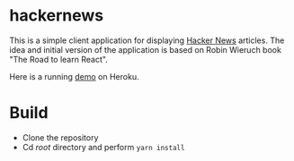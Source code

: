 # hackernews
This is a simple client application for displaying [Hacker News](https://news.ycombinator.com/) articles.
The idea and initial version of the application is based on Robin Wieruch book "The Road to learn React". 

Here is a running [demo](https://evening-sea-88557.herokuapp.com/) on Heroku.

# Build
* Clone the repository
* Cd _root_ directory and perform `yarn install`

